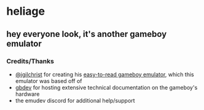 # heliage
## hey everyone look, it's another gameboy emulator

### Credits/Thanks
* [@jgilchrist](https://github.com/jgilchrist/) for creating his [easy-to-read gameboy emulator](https://github.com/jgilchrist/gbemu), which this emulator was based off of
* [gbdev](https://gbdev.gg8.se/wiki/articles/Main_Page) for hosting extensive technical documentation on the gameboy's hardware
* the emudev discord for additional help/support